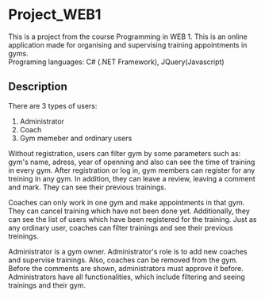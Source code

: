 # Project_WEB1

This is a project from the course Programming in WEB 1. This is an online application made for organising and supervising training appointments in gyms.  
Programing languages: C# (.NET Framework), JQuery(Javascript)

## Description

There are 3 types of users:
1. Administrator
2. Coach
3. Gym memeber and ordinary users

Without registration, users can filter gym by some parameters such as: gym's name, adress, year of openning and also can see the time of training in every gym. After registration or log in, gym members can register for any treining in any gym. In addition, they can leave a review, leaving a comment and mark. They can see their previous trainings. 

Coaches can only work in one gym and make appointments in that gym. They can cancel training which have not been done yet. Additionally, they can see the list of users which have been registered for the training. Just as any ordinary user, coaches can filter trainings and see their previous treinings.

Administrator is a gym owner. Administrator's role is to add new coaches and supervise trainings. Also, coaches can be removed from the gym. Before the comments are shown, administrators must approve it before. Administrators have all functionalities, which include filtering and seeing trainings and their gym.  
